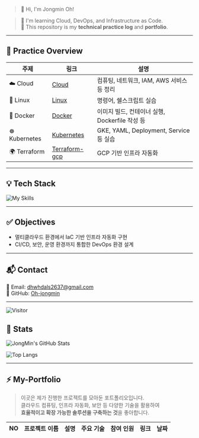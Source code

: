 > 👋 Hi, I'm Jongmin Oh!

> 🌱 I'm learning Cloud, DevOps, and Infrastructure as Code.  
> 📘 This repository is my **technical practice log** and **portfolio**.

---

## 📁 Practice Overview

| 주제 | 링크 | 설명 |
|------|------|------|
| ☁️ Cloud | [Cloud](./Cloud) | 컴퓨팅, 네트워크, IAM, AWS 서비스 등 정리 |
| 🐧 Linux | [Linux](./linux) | 명령어, 쉘스크립트 실습 |
| 🐳 Docker | [Docker](https://github.com/Oh-jongmin/Docker) | 이미지 빌드, 컨테이너 실행, Dockerfile 작성 등 |
| ☸️ Kubernetes | [Kubernetes](./kubernetes) | GKE, YAML, Deployment, Service 등 실습 |
| 🌍 Terraform | [Terraform-gcp](https://github.com/Oh-jongmin/terraform-gcp) | GCP 기반 인프라 자동화 |

---

## 💡 Tech Stack

![My Skills](https://skillicons.dev/icons?i=python,linux,mysql,aws,azure,gcp,docker,kubernetes,github,githubactions)

---

## ✅ Objectives

- 멀티클라우드 환경에서 IaC 기반 인프라 자동화 구현
- CI/CD, 보안, 운영 환경까지 통합한 DevOps 환경 설계

---

## 📬 Contact

📧 Email: dhwhdals2637@gmail.com  
🐙 GitHub: [Oh-jongmin](https://github.com/Oh-jongmin) 

---

![Visitor](https://komarev.com/ghpvc/?username=Oh-jongmin&color=blue)

## 🏅 Stats

![JongMin's GitHub Stats](https://github-readme-stats.vercel.app/api?username=Oh-jongmin&show_icons=true&theme=tokyonight&hide=prs,issues&custom_title=JongMin%20Oh's%20GitHub%20Stats)

![Top Langs](https://github-readme-stats.vercel.app/api/top-langs/?username=Oh-jongmin&layout=compact&theme=tokyonight&hide_title=true)

---

## ⚡ My-Portfolio

> 이곳은 제가 진행한 프로젝트를 모아둔 포트폴리오입니다.  
> 클라우드 컴퓨팅, 인프라 자동화, 보안 등 다양한 기술을 활용하여  
> **효율적이고 확장 가능한 솔루션을 구축하는 것**을 좋아합니다.

| NO | 프로젝트 이름 | 설명 | 주요 기술 | 참여 인원 | 링크 | 날짜 |
|----|---------------|------|-----------|-----------|------|------|


